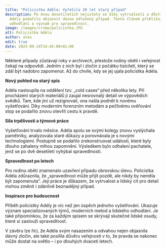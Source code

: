 ```yaml
---
title: "Policistka Adéla: Vyřešila 20 let starý případ"
description: Po dvou desetiletích nejistoty se díky vytrvalosti a důvtipu policistky 
  Adély podařilo objasnit dávno odložený případ. Tento článek přibližuje její práci, 
  odhodlání a význam pro spravedlnost.
image: /images/crime/policistka.JPG
alt: Policistka Adéla
author: alex
edit: true
date: 2025-09-24T14:45:00+01:00
---
```

Některé případy zůstávají roky v archivech, přestože rodiny obětí i veřejnost čekají na odpovědi. Jedním z nich byl i zločin z počátku tisíciletí, který se zdál být nadobro zapomenut. Až do chvíle, kdy se jej ujala policistka Adéla.

**Nový pohled na starý spis**

Adéla nastoupila na oddělení tzv. „cold cases“ před několika lety. Při procházení starých materiálů ji zaujal nesrovnalý detail ve výpovědích svědků. Tam, kde jiní už rezignovali, ona našla podnět k novému vyšetřování. Díky moderním forenzním metodám a pečlivému ověřování stop se podařilo znovu otevřít cestu k pravdě.

**Síla trpělivosti a týmové práce**

Vyšetřování trvalo měsíce. Adéla spolu se svými kolegy znovu vyslýchala pamětníky, analyzovala staré důkazy a porovnávala je s novými technologiemi. Postupně se podařilo zrekonstruovat události, které byly dlouho zahaleny mlhou zapomnění. Výsledkem bylo odhalení pachatele, jenž se po dvě desetiletí vyhýbal spravedlnosti.

**Spravedlnost po letech**

Pro rodinu oběti znamenalo uzavření případu obrovskou úlevu. Policistka Adéla zdůraznila, že „spravedlnost může přijít pozdě, ale nikdy by neměla být zapomenuta“. Její práce je důkazem, že vytrvalost a lidský cit pro detail mohou změnit i zdánlivě beznadějný případ.

**Inspirace pro budoucnost**

Příběh policistky Adély je víc než jen úspěch jednoho vyšetřování. Ukazuje význam specializovaných týmů, moderních metod a lidského odhodlání. Je také připomínkou, že za každým spisem se skrývají skutečné lidské osudy, které si zaslouží spravedlnost.

V závěru lze říci, že Adéla svým nasazením a odvahou nejen objasnila dávný zločin, ale také posílila důvěru veřejnosti v to, že pravda se nakonec může dostat na světlo – i po dlouhých dvaceti letech.
